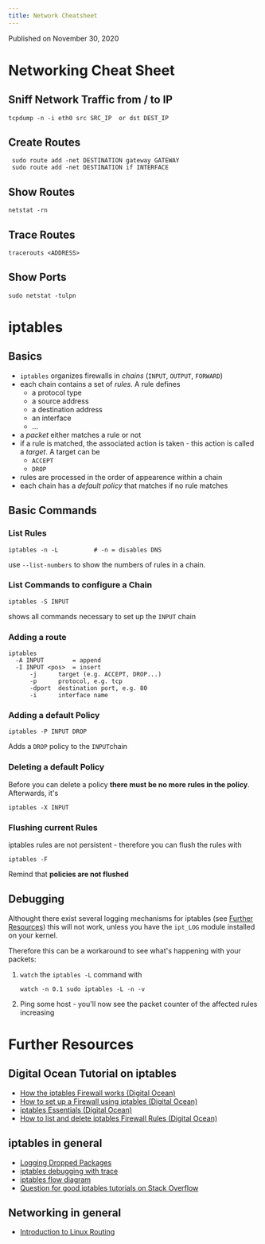 ```yaml
---
title: Network Cheatsheet
---
```


Published on November 30, 2020

Networking Cheat Sheet
======================

Sniff Network Traffic from / to IP
----------------------------------

    tcpdump -n -i eth0 src SRC_IP  or dst DEST_IP

Create Routes
-------------

     sudo route add -net DESTINATION gateway GATEWAY
     sudo route add -net DESTINATION if INTERFACE

Show Routes
-----------

    netstat -rn

Trace Routes
------------

    tracerouts <ADDRESS>

Show Ports
----------

    sudo netstat -tulpn

iptables
========

Basics
------

* `iptables` organizes firewalls in *chains* (`INPUT`, `OUTPUT`, `FORWARD`)
* each chain contains a set of *rules*. A rule defines
  * a protocol type
  * a source address
  * a destination address
  * an interface
  * ...
* a *packet* either matches a rule or not
* if a rule is matched, the associated action is taken - this action is called a *target*. A target can be
  * `ACCEPT`
  * `DROP`
* rules are processed in the order of appearence within a chain
* each chain has a *default policy* that matches if no rule matches


Basic Commands
--------------

### List Rules

    iptables -n -L          # -n = disables DNS

use `--list-numbers` to show the numbers of rules in a chain.

### List Commands to configure a Chain

    iptables -S INPUT

shows all commands necessary to set up the `INPUT` chain

### Adding a route

````
iptables 
  -A INPUT        = append
  -I INPUT <pos>  = insert
      -j      target (e.g. ACCEPT, DROP...)
      -p      protocol, e.g. tcp
      -dport  destination port, e.g. 80
      -i      interface name
````

### Adding a default Policy

    iptables -P INPUT DROP

Adds a `DROP` policy to the `INPUT`chain


### Deleting a default Policy

Before you can delete a policy **there must be no more rules in the policy**. Afterwards, it's

    iptables -X INPUT


### Flushing current Rules

iptables rules are not persistent - therefore you can flush the rules with

    iptables -F

Remind that **policies are not flushed**


Debugging
---------

Althought there exist several logging mechanisms for iptables (see [Further Resources](#further_resources)) this will not work, unless you have the `ipt_LOG` module installed on your kernel.

Therefore this can be a workaround to see what's happening with your packets:

1. `watch` the `iptables -L` command with

    ```
    watch -n 0.1 sudo iptables -L -n -v
    ```

1. Ping some host - you'll now see the packet counter of the affected rules increasing


Further Resources
=================

Digital Ocean Tutorial on iptables
----------------------------------

* [How the iptables Firewall works (Digital Ocean)](https://www.digitalocean.com/community/tutorials/how-the-iptables-firewall-works)
* [How to set up a Firewall using iptables (Digital Ocean)](https://www.digitalocean.com/community/tutorials/how-to-set-up-a-firewall-using-iptables-on-ubuntu-14-04)
* [iptables Essentials (Digital Ocean)](https://www.digitalocean.com/community/tutorials/iptables-essentials-common-firewall-rules-and-commands)
* [How to list and delete iptables Firewall Rules (Digital Ocean)](https://www.digitalocean.com/community/tutorials/how-to-list-and-delete-iptables-firewall-rules)

iptables in general
-------------------

* [Logging Dropped Packages](http://www.thegeekstuff.com/2012/08/iptables-log-packets/?utm_source=feedburner)
* [iptables debugging with trace](http://backreference.org/2010/06/11/iptables-debugging/)
* [iptables flow diagram](http://inai.de/images/nf-packet-flow.png)
* [Question for good iptables tutorials on Stack Overflow](http://serverfault.com/questions/158772/can-you-recommend-a-good-intro-to-iptables)

Networking in general
---------------------

* [Introduction to Linux Routing](http://linux-ip.net/html/routing-intro.html)

